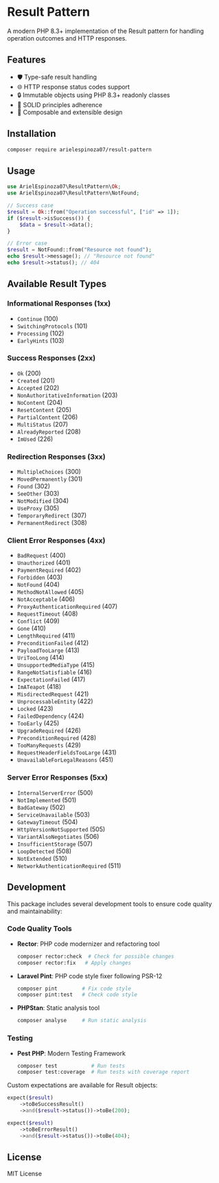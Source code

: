 # Result Pattern

A modern PHP 8.3+ implementation of the Result pattern for handling operation outcomes and HTTP responses.

## Features

- 🛡️ Type-safe result handling
- 🌐 HTTP response status codes support
- 🔒 Immutable objects using PHP 8.3+ readonly classes
- 🎯 SOLID principles adherence
- 🧩 Composable and extensible design

## Installation

```bash
composer require arielespinoza07/result-pattern
```

## Usage

```php
use ArielEspinoza07\ResultPattern\Ok;
use ArielEspinoza07\ResultPattern\NotFound;

// Success case
$result = Ok::from("Operation successful", ["id" => 1]);
if ($result->isSuccess()) {
    $data = $result->data();
}

// Error case
$result = NotFound::from("Resource not found");
echo $result->message(); // "Resource not found"
echo $result->status(); // 404
```

## Available Result Types

### Informational Responses (1xx)
- `Continue` (100)
- `SwitchingProtocols` (101)
- `Processing` (102)
- `EarlyHints` (103)

### Success Responses (2xx)
- `Ok` (200)
- `Created` (201)
- `Accepted` (202)
- `NonAuthoritativeInformation` (203)
- `NoContent` (204)
- `ResetContent` (205)
- `PartialContent` (206)
- `MultiStatus` (207)
- `AlreadyReported` (208)
- `ImUsed` (226)

### Redirection Responses (3xx)
- `MultipleChoices` (300)
- `MovedPermanently` (301)
- `Found` (302)
- `SeeOther` (303)
- `NotModified` (304)
- `UseProxy` (305)
- `TemporaryRedirect` (307)
- `PermanentRedirect` (308)

### Client Error Responses (4xx)
- `BadRequest` (400)
- `Unauthorized` (401)
- `PaymentRequired` (402)
- `Forbidden` (403)
- `NotFound` (404)
- `MethodNotAllowed` (405)
- `NotAcceptable` (406)
- `ProxyAuthenticationRequired` (407)
- `RequestTimeout` (408)
- `Conflict` (409)
- `Gone` (410)
- `LengthRequired` (411)
- `PreconditionFailed` (412)
- `PayloadTooLarge` (413)
- `UriTooLong` (414)
- `UnsupportedMediaType` (415)
- `RangeNotSatisfiable` (416)
- `ExpectationFailed` (417)
- `ImATeapot` (418)
- `MisdirectedRequest` (421)
- `UnprocessableEntity` (422)
- `Locked` (423)
- `FailedDependency` (424)
- `TooEarly` (425)
- `UpgradeRequired` (426)
- `PreconditionRequired` (428)
- `TooManyRequests` (429)
- `RequestHeaderFieldsTooLarge` (431)
- `UnavailableForLegalReasons` (451)

### Server Error Responses (5xx)
- `InternalServerError` (500)
- `NotImplemented` (501)
- `BadGateway` (502)
- `ServiceUnavailable` (503)
- `GatewayTimeout` (504)
- `HttpVersionNotSupported` (505)
- `VariantAlsoNegotiates` (506)
- `InsufficientStorage` (507)
- `LoopDetected` (508)
- `NotExtended` (510)
- `NetworkAuthenticationRequired` (511)

## Development

This package includes several development tools to ensure code quality and maintainability:

### Code Quality Tools

- **Rector**: PHP code modernizer and refactoring tool
  ```bash
  composer rector:check  # Check for possible changes
  composer rector:fix   # Apply changes
  ```

- **Laravel Pint**: PHP code style fixer following PSR-12
  ```bash
  composer pint        # Fix code style
  composer pint:test   # Check code style
  ```

- **PHPStan**: Static analysis tool
  ```bash
  composer analyse     # Run static analysis
  ```

### Testing

- **Pest PHP**: Modern Testing Framework
  ```bash
  composer test           # Run tests
  composer test:coverage  # Run tests with coverage report
  ```

Custom expectations are available for Result objects:
```php
expect($result)
    ->toBeSuccessResult()
    ->and($result->status())->toBe(200);

expect($result)
    ->toBeErrorResult()
    ->and($result->status())->toBe(404);
```

## License

MIT License
